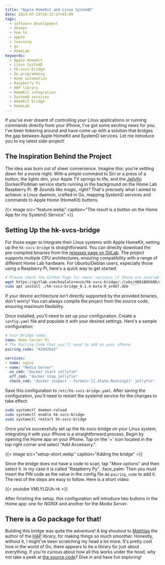 ```yaml
---
title: "Apple HomeKit and Linux SystemD"
date: 2023-07-23T20:13:27+01:00
tags:
  - software development
  - devops
  - how to
  - apple
  - learning
  - go
  - HomeLab
keywords:
  - Apple HomeKit
  - Linux SystemD
  - hk-svcs-bridge
  - Go programming
  - Home automation
  - Raspberry Pi
  - HAP library
  - HomeKit integration
  - SystemD services
  - HomeKit bridge
  - HomeLab
---
```

If you've ever dreamt of controlling your Linux applications or running commands
directly from your iPhone, I've got some exciting news for you. I've been
tinkering around and have come up with a solution that bridges the gap between
Apple HomeKit and SystemD services. Let me introduce you to my latest side-project!

<!--more-->

## The Inspiration Behind the Project

The idea was born out of sheer convenience. Imagine this: you're settling down
for a movie night. With a simple command to Siri or a press of a button, the
lights dim, your Apple TV springs to life, and the
[Jellyfin](https://jellyfin.org) Docker/Podman service starts running in the
background on the Home Lab Raspberry Pi.  :sunglasses: _Sounds like magic,
right?_ That's precisely what I aimed to achieve: a Linux daemon, crafted in Go,
mapping SystemD services and commands to Apple Home (HomeKit) buttons.

{{< image src="feature.webp" caption="The result is a button on the Home App for my SystemD Service" >}}

## Setting Up the hk-svcs-bridge

For those eager to integrate their Linux systems with Apple HomeKit, setting up
the `hk-svcs-bridge` is straightforward. You can directly download the
pre-compiled binaries from the [releases page on
GitLab](https://gitlab.com/koalalorenzo/hk-svcs-bridge/-/releases).  The project
supports multiple CPU architectures, ensuring compatibility with a range of
different Home Lab hardware. For Ubuntu/Debian users, especially those using a
Raspberry Pi, here's a quick way to get started:

```bash
# Please check the GitHub Page for newer versions if those are available! 
wget https://gitlab.com/koalalorenzo/hk-svcs-bridge/-/jobs/4061805600/artifacts/file/build/hk-svcs-bridge_0.1.4-beta-0_armhf.deb
sudo apt install ./hk-svcs-bridge_0.1.4-beta-0_armhf.deb ````
```

If your device architecture isn't directly supported by the provided binaries,
don't worry! You can always compile the project from the source code, ensuring
maximum flexibility.

Once installed, you'll need to set up your configuration. Create a `config.yaml`
file and populate it with your desired settings. Here's a sample configuration:

```yaml
# Your Bridge name:
name: Home Server Pi
# The Pairing Code that you'll need to add on your iPhone
pairing_code: "42042042"

services:
- name: nginx
- name: "Media Server" 
  on_cmd: "docker start jellyfin"
  off_cmd: "docker stop jellyfin"
  check_cmd: "docker inspect --format='{{.State.Running}}' jellyfin"
```

Save this configuration to `/etc/hk-svcs-bridge.yaml`. After saving the
configuration, you'll need to restart the systemd service for the changes to
take effect:

```bash 
sudo systemctl daemon-reload 
sudo systemctl enable hk-svcs-bridge 
sudo systemctl restart hk-svcs-bridge 
```

Once you've successfully set up the hk-svcs-bridge on your Linux system,
integrating it with your iPhone is a straightforward process. Begin by opening
the Home app on your iPhone. Tap on the '+' icon located in the top right corner
and select "Add Accessory.". 

{{< image src="setup-short.webp" caption="Adding the bridge" >}}

Since the bridge does not have a code to scan, tap "_More options_" and then 
select it. In my case it is called "Raspberry Py". :face_palm: Then you must insert the PIN
code as the value in the config file as `pairing_code` to add it. The rest of 
the steps are easy to follow. Here is a short video:

{{< youtube VMLYLQUh-rk >}}

After finishing the setup, this configuration will introduce two buttons in
the Home app: one for _NGINX_ and another for the _Media Server_.

## There is a Go package for that!
Building this bridge was quite the adventure! A big shoutout to
[Matthias](https://github.com/brutella) the author of the
[HAP](https://github.com/brutella/hap) library, for making things so much
smoother. Honestly, without it, I might've been scratching my head a lot more.
It's pretty cool how in the world of Go, there appears to be a library for just
about everything. If you're curious about how all this works under the hood, why
not take a peek at [the source code](https://gitlab.com/koalalorenzo/hk-svcs-bridge)? 
Dive in and have fun exploring!
